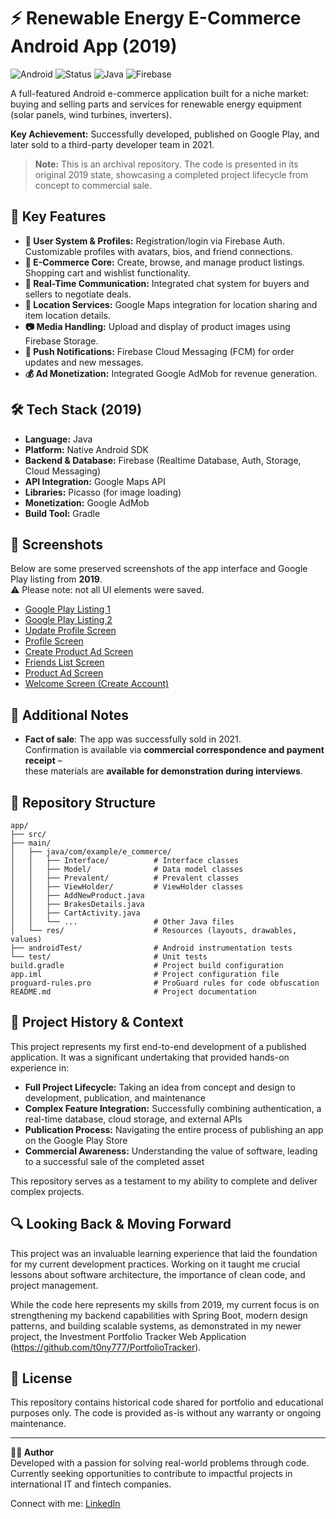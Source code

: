 # ⚡ Renewable Energy E-Commerce Android App (2019)

![Android](https://img.shields.io/badge/Android-2019-3DDC84?logo=android&logoColor=white)
![Status](https://img.shields.io/badge/Status-Archived_Sold-ff69b4)
![Java](https://img.shields.io/badge/Java-8+-007396?logo=java&logoColor=white)
![Firebase](https://img.shields.io/badge/Firebase-Primary_Backend-FFCA28?logo=firebase&logoColor=black)

A full-featured Android e-commerce application built for a niche market: buying and selling parts and services for renewable energy equipment (solar panels, wind turbines, inverters).

**Key Achievement:** Successfully developed, published on Google Play, and later sold to a third-party developer team in 2021.

> **Note:** This is an archival repository. The code is presented in its original 2019 state, showcasing a completed project lifecycle from concept to commercial sale.

## 🚀 Key Features

- **👤 User System & Profiles:** Registration/login via Firebase Auth. Customizable profiles with avatars, bios, and friend connections.
- **🛒 E-Commerce Core:** Create, browse, and manage product listings. Shopping cart and wishlist functionality.
- **💬 Real-Time Communication:** Integrated chat system for buyers and sellers to negotiate deals.
- **📍 Location Services:** Google Maps integration for location sharing and item location details.
- **📷 Media Handling:** Upload and display of product images using Firebase Storage.
- **📢 Push Notifications:** Firebase Cloud Messaging (FCM) for order updates and new messages.
- **💰 Ad Monetization:** Integrated Google AdMob for revenue generation.

## 🛠 Tech Stack (2019)

- **Language:** Java
- **Platform:** Native Android SDK
- **Backend & Database:** Firebase (Realtime Database, Auth, Storage, Cloud Messaging)
- **API Integration:** Google Maps API
- **Libraries:** Picasso (for image loading)
- **Monetization:** Google AdMob
- **Build Tool:** Gradle

## 📸 Screenshots

Below are some preserved screenshots of the app interface and Google Play listing from **2019**.  
⚠️ Please note: not all UI elements were saved.

- [Google Play Listing 1](screenshots/google-play-listing1.jpg)  
- [Google Play Listing 2](screenshots/google-play-listing.jpg)  
- [Update Profile Screen](screenshots/interface-update-profile.jpg)  
- [Profile Screen](screenshots/interface-profile.jpg)  
- [Create Product Ad Screen](screenshots/interface-create-product-ad.jpg)  
- [Friends List Screen](screenshots/interface-friends.jpg)  
- [Product Ad Screen](screenshots/interface-product-ad.jpg)  
- [Welcome Screen (Create Account)](screenshots/interface-welcome.jpg)  

## 📑 Additional Notes

- **Fact of sale**: The app was successfully sold in 2021.  
  Confirmation is available via **commercial correspondence and payment receipt** –  
  these materials are **available for demonstration during interviews**.

## 📁 Repository Structure
```text
app/
├── src/
├── main/
│   ├── java/com/example/e_commerce/
│   │   ├── Interface/          # Interface classes
│   │   ├── Model/              # Data model classes
│   │   ├── Prevalent/          # Prevalent classes
│   │   ├── ViewHolder/         # ViewHolder classes
│   │   ├── AddNewProduct.java
│   │   ├── BrakesDetails.java
│   │   ├── CartActivity.java
│   │   └── ...                 # Other Java files
│   └── res/                    # Resources (layouts, drawables, values)
├── androidTest/                # Android instrumentation tests
└── test/                       # Unit tests
build.gradle                    # Project build configuration
app.iml                         # Project configuration file
proguard-rules.pro              # ProGuard rules for code obfuscation
README.md                       # Project documentation
```

## 📖 Project History & Context

This project represents my first end-to-end development of a published application. It was a significant undertaking that provided hands-on experience in:

- **Full Project Lifecycle:** Taking an idea from concept and design to development, publication, and maintenance
- **Complex Feature Integration:** Successfully combining authentication, a real-time database, cloud storage, and external APIs
- **Publication Process:** Navigating the entire process of publishing an app on the Google Play Store
- **Commercial Awareness:** Understanding the value of software, leading to a successful sale of the completed asset

This repository serves as a testament to my ability to complete and deliver complex projects.

## 🔍 Looking Back & Moving Forward

This project was an invaluable learning experience that laid the foundation for my current development practices. Working on it taught me crucial lessons about software architecture, the importance of clean code, and project management.

While the code here represents my skills from 2019, my current focus is on strengthening my backend capabilities with Spring Boot, modern design patterns, and building scalable systems, as demonstrated in my newer project, the Investment Portfolio Tracker Web Application (https://github.com/t0ny777/PortfolioTracker).

## 📝 License

This repository contains historical code shared for portfolio and educational purposes only. The code is provided as-is without any warranty or ongoing maintenance.

---

**👨‍💻 Author**  
Developed with a passion for solving real-world problems through code. Currently seeking opportunities to contribute to impactful projects in international IT and fintech companies.

Connect with me: [LinkedIn](your-linkedin-url) 

